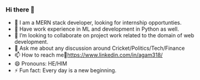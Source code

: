### Hi there 👋




- 🔭 I am a MERN stack developer, looking for internship opportunties.
- 💈 Have work experience in ML and development in Python as well.
- 👯 I’m looking to collaborate on project work related to the domain of web development.
- 💬 Ask me about any discussion around Cricket/Politics/Tech/Finance
- 📫 How to reach me📧https://www.linkedin.com/in/agam318/
- 😄 Pronouns: HE/HIM
- ⚡ Fun fact: Every day is a new beginning.


